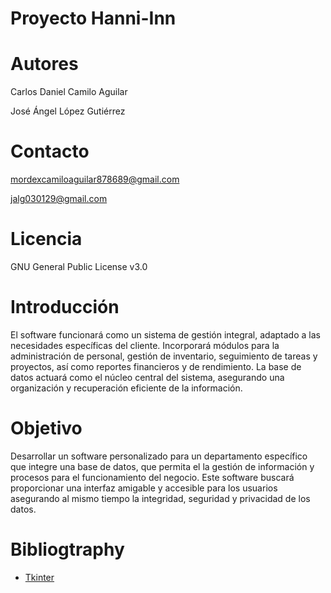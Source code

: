 # Proyecto Hanni-Inn

# Autores
Carlos Daniel Camilo Aguilar

José Ángel López Gutiérrez

# Contacto
mordexcamiloaguilar878689@gmail.com

jalg030129@gmail.com

# Licencia
GNU General Public License v3.0

# Introducción
El software funcionará como un sistema de gestión integral, adaptado a las necesidades específicas del 
cliente. Incorporará módulos para la administración de personal, gestión de inventario, 
seguimiento de tareas y proyectos, así como reportes financieros y de rendimiento. La base de datos actuará 
como el núcleo central del sistema, asegurando una organización y recuperación eficiente de la información.

# Objetivo
Desarrollar un software personalizado para un departamento específico que integre una base de datos, 
que permita el la gestión de información y procesos para el funcionamiento del negocio. Este software buscará proporcionar una interfaz amigable y accesible para los usuarios asegurando al mismo tiempo la integridad, seguridad y privacidad de los datos.

# Bibliogtraphy
- [Tkinter]([https://github.com/stephenmcd/mezzanine](https://docs.python.org/es/3/library/tkinter.html))

